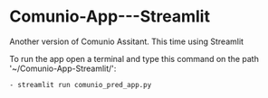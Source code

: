 # Comunio-App---Streamlit
Another version of Comunio Assitant. This time using Streamlit

To run the app open a terminal and type this command on the path '~/Comunio-App-Streamlit/':
    
    - streamlit run comunio_pred_app.py
